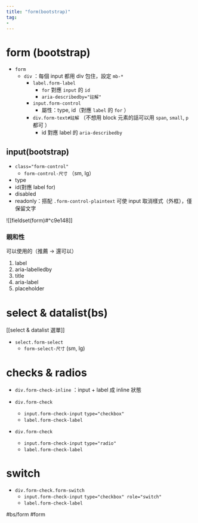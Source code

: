 ```yaml
---
title: "form(bootstrap)"
tag: 
- 
---
```

# form (bootstrap)
- `form`
	- `div` ：每個 input 都用 div 包住，設定 `mb-*`
		- `label.form-label`
			- `for` 對應 `input` 的 `id`
			- `aria-describedby="註解"`
		- `input.form-control`
			- 屬性：type, id（對應 `label` 的 `for` ）
		- `div.form-text#註解` （不想用 block 元素的話可以用 `span`, `small`, `p` 都可 ）
			- id 對應 label 的 `aria-describedby`

## input(bootstrap)
- `class="form-control"`
	- `form-control-尺寸` （sm, lg） 
- type
- id(對應 label for)
- disabled
- readonly：搭配 `.form-control-plaintext` 可使 input 取消樣式（外框），僅保留文字

![[fieldset(form)#^c9e148]]

### 親和性
可以使用的（推薦 -> 還可以）
1. label
2. aria-labelledby
3. title
4. aria-label
5. placeholder

# select & datalist(bs)
[[select & datalist 選單]]
- `select.form-select`
	- `form-select-尺寸` (sm, lg)

# checks & radios
 - `div.form-check-inline` ：input + label 成 inline 狀態
- `div.form-check`
	- `input.form-check-input` `type="checkbox"`
	- `label.form-check-label`

- `div.form-check`
	- `input.form-check-input` `type="radio"`
	- `label.form-check-label`

# switch
- `div.form-check.form-switch`
	- `input.form-check-input` `type="checkbox" role="switch"`
	- `label.form-check-label`


#bs/form #form